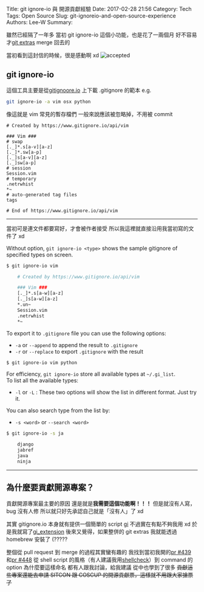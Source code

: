 Title: git ignore-io 與 開源貢獻經驗
Date: 2017-02-28 21:56
Category: Tech
Tags: Open Source
Slug: git-ignoreio-and-open-source-experience
Authors: Lee-W
Summary:


雖然已經隔了一年多
當初 git ignore-io 這個小功能，也是花了一兩個月
好不容易才[git extras](https://github.com/tj/git-extras) merge 回去的

<!--more-->

當初看到這封信的時候，很是感動啊 xd
![accepted]({static}/images/posts-image/2017-02-28-git-ignoreio-and-open-source-experience/1-accepted.jpg)

## git ignore-io
這個工具主要是從[gitignoore.io](https://www.gitignore.io) 上下載 .gitignore 的範本
e.g. 
```bash
git ignore-io -a vim osx python
```

像這就是 vim 常見的暫存檔們
一般來說應該被忽略掉，不用被 commit

```
# Created by https://www.gitignore.io/api/vim

### Vim ###
# swap
[._]*.s[a-v][a-z]
[._]*.sw[a-p]
[._]s[a-v][a-z]
[._]sw[a-p]
# session
Session.vim
# temporary
.netrwhist
*~
# auto-generated tag files
tags

# End of https://www.gitignore.io/api/vim
```


---
當初可是連文件都要寫好，才會被作者接受
所以我這裡就直接沿用我當初寫的文件了 xd

Without option, `git ignore-io <type>` shows the sample gitignore of specified types on screen.  

```bash
$ git ignore-io vim

    # Created by https://www.gitignore.io/api/vim

    ### Vim ###
    [._]*.s[a-w][a-z]
    [._]s[a-w][a-z]
    *.un~
    Session.vim
    .netrwhist
    *~
```

To export it to `.gitignore` file you can use the following options:  

* `-a` or `--append` to append the result to `.gitignore`
* `-r` or `--replace` to export `.gitignore` with the result

```bash
$ git ignore-io vim python
```

For efficiency, `git ignore-io` store all available types at `~/.gi_list`.  
To list all the available types:

* `-l` or `-L` : These two options will show the list in different format. Just try it.

You can also search type from the list by:

* `-s <word>` or `--search <word>`

```bash
$ git ignore-io -s ja

    django
    jabref
    java
    ninja
```

---

## 為什麼要貢獻開源專案？
貢獻開源專案最主要的原因
還是就是**我需要這個功能啊！！！**
但是就沒有人寫，bug 沒有人修
所以就只好先承認自己就是「沒有人」了 xd

其實 gitignore.io 本身就有提供一個簡單的 script [gi](https://www.gitignore.io/docs#-install-command-line)
不過實在有點不夠我用 xd
於是我就寫了[gi_extension](https://github.com/Lee-W/gi_extension)
後來又覺得，如果整併的 git extras
我就能透過 homebrew 安裝了 (?????

整個從 pull request 到 merge 的過程其實蠻有趣的
我找到當初我開的[pr #439](https://github.com/tj/git-extras/pull/439) 和[pr #448](https://github.com/tj/git-extras/pull/448)
從 shell script 的風格（有人建議我用[shellcheck](https://github.com/koalaman/shellcheck)）到 command 的 option 為什麼要這樣命名
都有人跟我討論，給我建議
從中也學到了很多
<s> 貢獻這些專案還能去申請 SITCON 跟 COSCUP 的開源貢獻票，這樣就不用跟大家搶票了 </s>